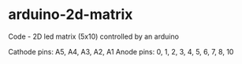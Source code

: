 arduino-2d-matrix
=================

Code - 2D led matrix (5x10) controlled by an arduino

Cathode pins: A5, A4, A3, A2, A1
Anode pins:   0, 1, 2, 3, 4, 5, 6, 7, 8, 10
